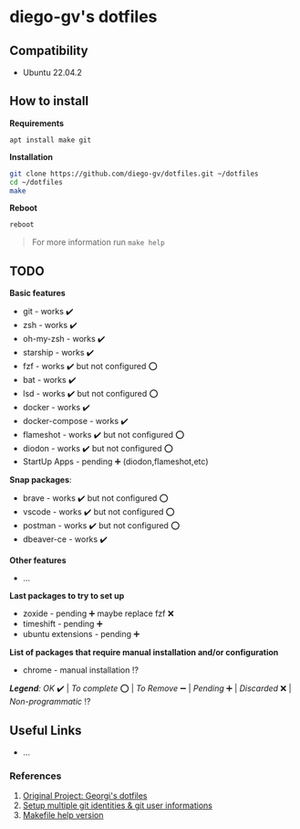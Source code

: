 # diego-gv's dotfiles

## Compatibility
- Ubuntu 22.04.2

## How to install

**Requirements**
```
apt install make git
```

**Installation**
```sh
git clone https://github.com/diego-gv/dotfiles.git ~/dotfiles
cd ~/dotfiles
make
```

**Reboot**
```sh
reboot
```

> For more information run `make help`

## TODO

**Basic features**
- git - works :heavy_check_mark:
- zsh - works :heavy_check_mark:
- oh-my-zsh - works :heavy_check_mark:
- starship - works :heavy_check_mark:
- fzf - works :heavy_check_mark: but not configured :o:
- bat - works :heavy_check_mark:
- lsd - works :heavy_check_mark: but not configured :o:
- docker - works :heavy_check_mark:
- docker-compose - works :heavy_check_mark:
- flameshot - works :heavy_check_mark: but not configured :o:
- diodon - works :heavy_check_mark: but not configured :o:
- StartUp Apps - pending :heavy_plus_sign: (diodon,flameshot,etc)

**Snap packages**:
- brave - works :heavy_check_mark: but not configured :o:
- vscode - works :heavy_check_mark: but not configured :o:
- postman - works :heavy_check_mark: but not configured :o:
- dbeaver-ce - works :heavy_check_mark:

**Other features**
- ...

**Last packages to try to set up**
- zoxide - pending :heavy_plus_sign: maybe replace fzf :x:
- timeshift - pending :heavy_plus_sign:
- ubuntu extensions - pending :heavy_plus_sign:

**List of packages that require manual installation and/or configuration**
- chrome - manual installation :interrobang:

_**Legend**:_ _OK_ :heavy_check_mark: | _To complete_ :o: | _To Remove_ :heavy_minus_sign: | _Pending_ :heavy_plus_sign: | _Discarded_ :x: | _Non-programmatic_ :interrobang:

## Useful Links

- ...

### References

1. [Original Project: Georgi's dotfiles](https://github.com/georgijd/dotfiles)
2. [Setup multiple git identities & git user informations](https://gist.github.com/bgauduch/06a8c4ec2fec8fef6354afe94358c89e)
3. [Makefile help version](https://gist.github.com/prwhite/8168133?permalink_comment_id=2833138#gistcomment-2833138)
